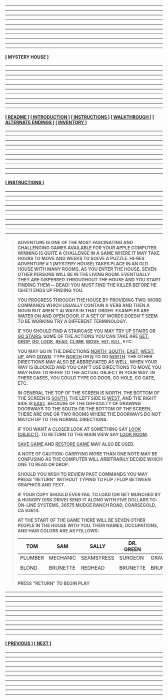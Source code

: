
<div style="font-weight: bold;">

---
---
---
---
---
---
---
---
---
---
  
#### **[ MYSTERY HOUSE ]** 

####

---
---
---
---
---
---
---
---
---
---

#### **[[ README ]](/readme.md) [[ INTRODUCTION ]](/introduction.md) [[ INSTRUCTIONS ]](#instructions) [[ WALKTHROUGH ]](/walkthrough.md) [[ ALTERNATE ENDINGS ]](/alternateendings.md) [[ INVENTORY ]](/inventory.md)**

####

---
---
---
---
---
---
---
---
---
---

#### **[[ INSTRUCTIONS ]](#)**

####

---
---
---
---
---
---
---
---
---
---

####

>ADVENTURE IS ONE OF THE MOST FASCINATING AND CHALLENGING GAMES AVAILABLE FOR YOUR APPLE COMPUTER. WINNING IS QUITE A CHALLENGE IN A GAME WHERE IT MAY TAKE HOURS TO MOVE AND WEEKS TO SOLVE A PUZZLE. HI-RES ADVENTURE # 1 (*MYSTERY HOUSE*) TAKES PLACE IN AN OLD HOUSE WITH MANY ROOMS. AS YOU ENTER THE HOUSE, SEVEN OTHER PERSONS WILL BE IN THE LIVING ROOM. EVENTUALLY THEY ARE DISPERSED THROUGHOUT THE HOUSE AND YOU START FINDING THEM -- DEAD! YOU MUST FIND THE KILLER BEFORE HE (SHE?) ENDS UP FINDING YOU.  
> 
>YOU PROGRESS THROUGH THE HOUSE BY PROVIDING TWO-WORD COMMANDS WHICH USUALLY CONTAIN A VERB AND THEN A NOUN BUT AREN'T ALWAYS IN THAT ORDER. EXAMPLES ARE <ins>WATER ON</ins> AND <ins>OPEN DOOR</ins>. IF A SET OF WORDS DOESN'T SEEM TO BE WORKING TRY A DIFFERENT TERMINOLOGY.  
> 
>IF YOU SHOULD FIND A STAIRCASE YOU MAY TRY <ins>UP STAIRS</ins> OR <ins>GO STAIRS</ins>. SOME OF THE ACTIONS YOU CAN TAKE ARE <ins>GET</ins>, <ins>DROP</ins>, <ins>GO</ins>, <ins>LOOK</ins>, <ins>READ</ins>, <ins>CLIMB</ins>, <ins>MOVE</ins>, <ins>HIT</ins>, <ins>KILL</ins>, ETC.  
>
>YOU MAY GO IN THE DIRECTIONS <ins>NORTH</ins>, <ins>SOUTH</ins>, <ins>EAST</ins>, <ins>WEST</ins>, <ins>UP</ins>, AND <ins>DOWN</ins>. TYPE <ins>NORTH</ins> OR <ins>N</ins> TO GO <ins>NORTH</ins>. THE OTHER DIRECTIONS MAY ALSO BE ABBREVIATED AS WELL. WHEN YOUR WAY IS BLOCKED AND YOU CAN'T USE DIRECTIONS TO MOVE YOU MAY HAVE TO REFER TO THE ACTUAL OBJECT IN YOUR WAY. IN THESE CASES, YOU COULD TYPE <ins>GO DOOR</ins>, <ins>GO HOLE</ins>, <ins>GO GATE</ins>, ETC.  
>
>IN GENERAL THE TOP OF THE SCREEN IS <ins>NORTH</ins>. THE BOTTOM OF THE SCREEN IS <ins>SOUTH</ins>, THE LEFT SIDE IS <ins>WEST</ins>, AND THE RIGHT SIDE IS <ins>EAST</ins>. BECAUSE OF THE DIFFICULTY OF DRAWING DOORWAYS TO THE <ins>SOUTH</ins> OR THE BOTTOM OF THE SCREEN, THERE ARE ONE OR TWO ROOMS WHERE THE DOORWAYS DO NOT MATCH UP TO THE NORMAL DIRECTIONS.  
>
>IF YOU WANT A CLOSER LOOK AT SOMETHING SAY <ins>LOOK (OBJECT)</ins>. TO RETURN TO THE MAIN VIEW SAY <ins>LOOK ROOM</ins>.  
>
><ins>SAVE GAME</ins> AND <ins>RESTORE GAME</ins> MAY ALSO BE USED.  
>
>A NOTE OF CAUTION: CARRYING MORE THAN ONE NOTE MAY BE CONFUSING AS THE COMPUTER WILL ARBITRARILY DECIDE WHICH ONE TO READ OR DROP.  
>
>SHOULD YOU WISH TO REVIEW PAST COMMANDS YOU MAY PRESS "RETURN" WITHOUT TYPING TO FLIP / FLOP BETWEEN GRAPHICS AND TEXT.  
>
>IF YOUR COPY SHOULD EVER FAIL TO LOAD (OR GET MUNCHED BY A HUNGRY DISK DRIVE) SEND IT ALONG WITH FIVE DOLLARS TO: ON-LINE SYSTEMS, 36575 MUDGE RANCH ROAD, COARSEGOLD, CA 93614.  
>
>AT THE START OF THE GAME THERE WILL BE SEVEN OTHER PEOPLE IN THE HOUSE WITH YOU. THEIR NAMES, OCCUPATIONS, AND HAIR COLORS ARE AS FOLLOWS:  
>
>| TOM | SAM | SALLY | DR. GREEN | JOE | BILL | DAISY |
>| --- | --- | --- | --- | --- | --- | --- |
>| PLUMBER | MECHANIC | SEAMSTRESS | SURGEON | GRAVEDIGGER | BUTCHER | COOK |
>|  |  |  |  |  |  |  |
>| BLOND | BRUNETTE | REDHEAD | BRUNETTE | BRUNETTE | BLOND | BLOND |
>|  |  |  |  |  |  |  |
>
>####
>
>PRESS "RETURN" TO BEGIN PLAY

####

---
---
---
---
---
---
---
---
---
---

#### **[[ PREVIOUS ]](/introduction.md) [[ NEXT ]](/walkthrough.md)** 

####

---
---
---
---
---
---
---
---
---
---

</div>
